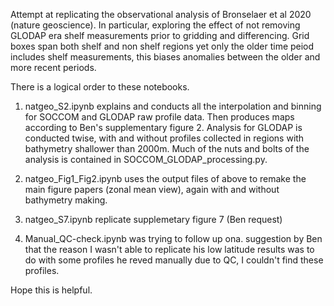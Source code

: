 Attempt at replicating the observational analysis of Bronselaer et al 2020 (nature geoscience). In particular, exploring the effect of not removing GLODAP era shelf measurements prior to gridding and differencing. Grid boxes span both shelf and non shelf regions yet only the older time peiod includes shelf measurements, this biases anomalies between the older and more recent periods.

There is a logical order to these notebooks. 

1. natgeo_S2.ipynb explains and conducts all the interpolation and binning for SOCCOM and GLODAP raw profile data. Then produces maps according to Ben's supplementary figure 2. Analysis for GLODAP is conducted twise, with and without profiles collected in regions with bathymetry shallower than 2000m. Much of the nuts and bolts of the analysis is contained in SOCCOM_GLODAP_processing.py.

2. natgeo_Fig1_Fig2.ipynb uses the output files of above to remake the main figure papers (zonal mean view), again with and without bathymetry making.

3. natgeo_S7.ipynb replicate supplemetary figure 7 (Ben request)

4. Manual_QC-check.ipynb was trying to follow up ona. suggestion by Ben that the reason I wasn't able to replicate his low latitude results was to do with some profiles he reved manually due to QC, I couldn't find these profiles.

Hope this is helpful.
